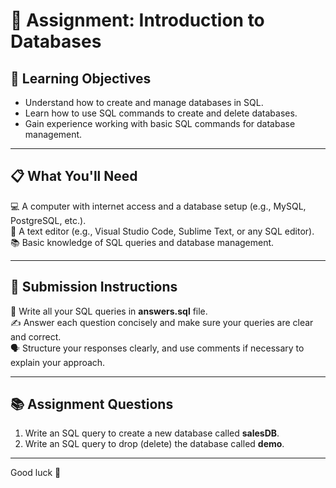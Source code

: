 # 📝 Assignment: Introduction to Databases

## 🎯 Learning Objectives  
- Understand how to create and manage databases in SQL.  
- Learn how to use SQL commands to create and delete databases.  
- Gain experience working with basic SQL commands for database management.

---

## 📋 What You'll Need  
💻 A computer with internet access and a database setup (e.g., MySQL, PostgreSQL, etc.).  
📝 A text editor (e.g., Visual Studio Code, Sublime Text, or any SQL editor).  
📚 Basic knowledge of SQL queries and database management.

---

## 📝 Submission Instructions  
📂 Write all your SQL queries in **answers.sql** file.  
✍️ Answer each question concisely and make sure your queries are clear and correct.  
🗣️ Structure your responses clearly, and use comments if necessary to explain your approach.

---

## 📚 Assignment Questions  
 1. Write an SQL query to create a new database called **salesDB**.  
 2. Write an SQL query to drop (delete) the database called **demo**.  

---

Good luck 🚀